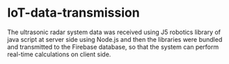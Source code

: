 # IoT-data-transmission
The ultrasonic radar system data was received using J5 robotics library of java script at server side using Node.js and then the libraries were bundled and transmitted to the Firebase database, so that the system can perform real-time calculations on client side.
